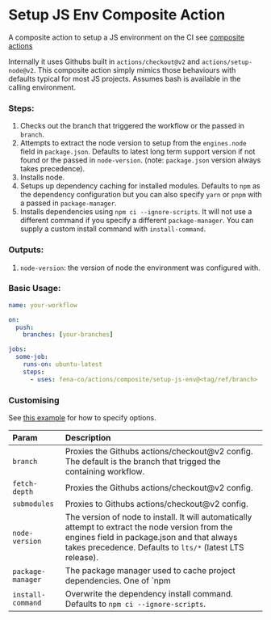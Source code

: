 # Setup JS Env Composite Action

A composite action to setup a JS environment on the CI see [composite actions](https://docs.github.com/en/actions/creating-actions/creating-a-composite-action)

Internally it uses Githubs built in `actions/checkout@v2` and `actions/setup-node@v2`. This composite action simply mimics those behaviours with defaults typical for most JS projects. Assumes bash is available in the calling environment.

### Steps:

1. Checks out the branch that triggered the workflow or the passed in `branch`.
2. Attempts to extract the node version to setup from the `engines.node` field in `package.json`. Defaults to latest long term support version if not found or the passed in `node-version`. (note: `package.json` version always takes precedence).
3. Installs node.
4. Setups up dependency caching for installed modules. Defaults to `npm` as the dependency configuration but you can also specify `yarn` or `pnpm` with a passed in `package-manager`.
5. Installs dependencies using `npm ci --ignore-scripts`. It will not use a different command if you specify a different `package-manager`. You can supply a custom install command with `install-command`.

### Outputs:

1. `node-version`: the version of node the environment was configured with.

### Basic Usage:

```yaml
name: your-workflow

on:
  push:
    branches: [your-branches]

jobs:
  some-job:
    runs-on: ubuntu-latest
    steps:
      - uses: fena-co/actions/composite/setup-js-env@<tag/ref/branch>
```

### Customising

See [this example](../../.github/workflows/setup-js-env.example.yml) for how to specify options.

| Param | Description |
|:------|:------------|
| `branch` | Proxies the Githubs actions/checkout@v2 config. The default is the branch that trigged the containing workflow.
| `fetch-depth` | Proxies the Githubs actions/checkout@v2 config.
| `submodules` | Proxies to Githubs actions/checkout@v2 config.
| `node-version` | The version of node to install. It will automatically attempt to extract the node version from the engines field in package.json and that always takes precedence. Defaults to `lts/*` (latest LTS release).
| `package-manager` | The package manager used to cache project dependencies. One of `npm || yarn || pnpm` . Only change this if you are using a custom install-command for these managers. Defaults to npm.
| `install-command` | Overwrite the dependency install command. Defaults to `npm ci --ignore-scripts`.
